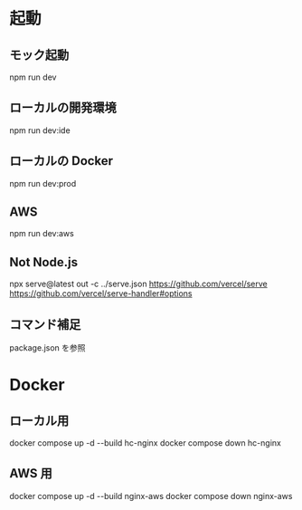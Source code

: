 # 起動

## モック起動

npm run dev

## ローカルの開発環境

npm run dev:ide

## ローカルの Docker

npm run dev:prod

## AWS

npm run dev:aws

## Not Node.js

npx serve@latest out -c ../serve.json
https://github.com/vercel/serve
https://github.com/vercel/serve-handler#options

## コマンド補足

package.json を参照

# Docker

## ローカル用

docker compose up -d --build hc-nginx
docker compose down hc-nginx

## AWS 用

docker compose up -d --build nginx-aws
docker compose down nginx-aws

